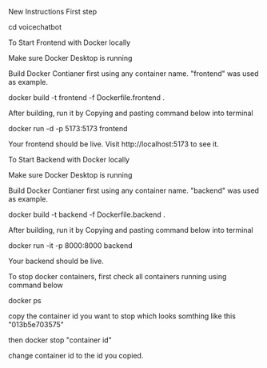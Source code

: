 New Instructions
First step

cd voicechatbot

To Start Frontend with Docker locally

Make sure Docker Desktop is running

Build Docker Contianer first using any container name. "frontend" was used as example.

docker build -t frontend -f Dockerfile.frontend .

After building, run it by Copying and pasting command below into terminal

docker run -d -p 5173:5173 frontend

Your frontend should be live. Visit http://localhost:5173 to see it.


To Start Backend with Docker locally

Make sure Docker Desktop is running

Build Docker Contianer first using any container name. "backend" was used as example.

docker build -t backend -f Dockerfile.backend .

After building, run it by Copying and pasting command below into terminal

docker run -it -p 8000:8000 backend

Your backend should be live.


To stop docker containers, first check all containers running using command below

docker ps

copy the container id you want to stop which looks somthing like this "013b5e703575"

then docker stop "container id" 

change container id to the id you copied.



<!-- # Instructions

## Download

Download the package from GitHub

```shell
git clone https://github.com/coderaidershaun/chatbot-conversation-jarvis.git chatbot
```

## Setup backend

Change directory into backend

```shell
cd chatbot/backend
```

### Setup virtual environment

Create a Virtual Environment

```shell
python3 -m venv venv
```

Activate Virtual Environment (MAC)

```shell
source venv/bin/activate
```

Activate Virtual Environment (Windows)

```shell
source venv/Scripts/activate
```

Upgrade PIP

```shell
pip3 install --upgrade pip
```

### Install Python packages

Install required Python packages

```shell
pip3 install openai python-decouple fastapi "uvicorn[standard]" python-multipart
```

Or use this alternative method (although this alternative method might not work if using Windows)

```shell
pip3 install -r requirements.txt
```

### Create Environment Variables

Create your .env file

```shell
touch .env
```

Update your .env file with the following. You can see your .env by typing sudo nano .env or just by clicking on the file if you are in VS Code.

```plain
OPEN_AI_ORG=enter-you-key-here
OPEN_AI_KEY=enter-you-key-here
ELEVEN_LABS_API_KEY=enter-you-key-here
```

### Start your backend server

Start your backend server

```shell
uvicorn main:app
```

Alternatively, you can ensure your server resets every time you make a change by typing:

```shell
uvicorn main:app --reload
```

You can check your server is working by going to:

```plain
http://localhost:8000/health
```

## Setup frontend

Change directory into frontend

```shell
cd ..
cd chatbot/frontend
```

Install packages

```shell
yarn --exact
```

Build application

```shell
yarn build
```

Start server in dev mode

```shell
yarn dev
```

You can check your dev server is working by going to:

```plain
http://localhost:5173/health
```

or alternatively in live mode:

```shell
yarn start
```

You can check your live server is working by going to:

```plain
http://localhost:4173/health
``` -->
